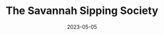 ---
title: The Savannah Sipping Society
date: 2023-05-05
closing_date: 2023-05-14
layout: productions
featured_image:
featured_image_caption:
featured_image_attr:
playbill:
Theatre: St. Marys Little Theatre
Venue: Theatre by the Trax
Tickets: https://www.onthestage.tickets/show/st-marys-little-theatre/63ff9097af25cc0e3b94c8aa
showtimes:
- 2023-05-05 19:00:00
- 2023-05-06 19:00:00
- 2023-05-07 14:00:00
- 2023-05-12 19:00:00
- 2023-05-13 19:00:00
- 2023-05-14 14:00:00
cast:
- Randa Covington: Danya Zimbauer
- Dot Haigler: Dr. Theresa Stanley
- MarlaFaye Mosley: Tammy Bradley
- Jinx Jenkins: Tori Ann Smith
- Grandmother Covington: Susan Langenbahn
crew:
- Director: Gloria Hurley
- Assistant Director: Debra Parsons
- Chief Set Architect: Skip Harris
- Stage Manager: Vivian Hutton
- Assistant Stage Manager: Elizabeth Husser
- Costume Manager: Vivian Hutton
- Sound Director: Eric Craigmiles
- Lighting Director: Landon Seal
- Spotlight Operator: Stella Powers
- Stage Artists:
  - Michael Hurley
  - Gloria Hurley
  - Debra Parsons
  - Jeff Seal
  - Brooks Nettum
- Set Build Assistants:
  - Brooks Nettum
  - Elizabeth Husser
  - Debra Parsons
  - Jeff Seal
- Ticketmaster: Leslie Sanders
orchestra:
photos:
- photo: 2023_Savannah_Sipping_Society_00.jpg
  photo_attr: Gloria Hurley
  photo_alt: 'Cast of The Savannah Sipping Society during rehearsal: Tammy Bradley,
    Danya Zimbauer, Theresa Stanley, Tori Ann Smith (left to right)'
  photo_caption: 'Cast of The Savannah Sipping Society during rehearsal: Tammy Bradley,
    Danya Zimbauer, Theresa Stanley, Tori Ann Smith (left to right)'
- photo: 2023_Savannah_Sipping_Society_01.jpg
  photo_attr: Ray Hollister
  photo_alt: 'Cast of The Savannah Sipping Society: Theresa Stanley, Tammy Bradley
    and Danya Zimbauer (left to right)'
  photo_caption: 'Cast of The Savannah Sipping Society: Theresa Stanley, Tammy Bradley
    and Danya Zimbauer (left to right)'
- photo: 2023_Savannah_Sipping_Society_02.jpg
  photo_attr: Ray Hollister
  photo_alt: Danya Zimbauer, Tammy Bradley and Theresa Stanley (left to right)
  photo_caption: Danya Zimbauer, Tammy Bradley and Theresa Stanley (left to right)
- photo: 2023_Savannah_Sipping_Society_03.jpg
  photo_attr: Ray Hollister
  photo_alt: Tammy Bradley
  photo_caption: Tammy Bradley
- photo: 2023_Savannah_Sipping_Society_04.jpg
  photo_attr: Ray Hollister
  photo_alt: Danya Zimbauer, Theresa Stanley and Tammy Bradley (left to right)
  photo_caption: Danya Zimbauer, Theresa Stanley and Tammy Bradley (left to right)
- photo: 2023_Savannah_Sipping_Society_05.jpg
  photo_attr: Ray Hollister
  photo_alt: Danya Zimbauer, Tammy Bradley, Tori Ann Smith and Theresa Stanley and
    (left to right)
  photo_caption: Danya Zimbauer, Tammy Bradley, Tori Ann Smith and Theresa Stanley
    and (left to right)
- photo: 2023_Savannah_Sipping_Society_06.jpg
  photo_attr: Ray Hollister
  photo_alt: Theresa Stanley
  photo_caption: Theresa Stanley
- photo: 2023_Savannah_Sipping_Society_07.jpg
  photo_attr: Ray Hollister
  photo_alt: Danya Zimbauer, Tori Ann Smith, Tammy Bradley and Theresa Stanley (left
    to right)
  photo_caption: Danya Zimbauer, Tori Ann Smith, Tammy Bradley and Theresa Stanley
    (left to right)
- photo: 2023_Savannah_Sipping_Society_08.jpg
  photo_attr: Ray Hollister
  photo_alt: Danya Zimbauer, Tammy Bradley, Tori Ann Smith and Theresa Stanley (left
    to right)
  photo_caption: Danya Zimbauer, Tammy Bradley, Tori Ann Smith and Theresa Stanley
    (left to right)
- photo: 2023_Savannah_Sipping_Society_09.jpg
  photo_attr: Ray Hollister
  photo_alt: Tori Ann Smith
  photo_caption: Tori Ann Smith
- photo: 2023_Savannah_Sipping_Society_10.jpg
  photo_attr: Ray Hollister
  photo_alt: Susan Langenbahn
  photo_caption: Susan Langenbahn
- photo: 2023_Savannah_Sipping_Society_11.jpg
  photo_attr: Ray Hollister
  photo_alt: Danya Zimbauer, Tori Ann Smith, Theresa Stanley, Tammy Bradley and Susan
    Langenbahn (left to right)
  photo_caption: Danya Zimbauer, Tori Ann Smith, Theresa Stanley, Tammy Bradley and
    Susan Langenbahn (left to right)
- photo: 2023_Savannah_Sipping_Society_12.jpg
  photo_attr: Ray Hollister
  photo_alt: Danya Zimbauer, Tori Ann Smith and Theresa Stanley (left to right)
  photo_caption: Danya Zimbauer, Tori Ann Smith and Theresa Stanley (left to right)
- photo: 2023_Savannah_Sipping_Society_13.jpg
  photo_attr: Ray Hollister
  photo_alt: Danya Zimbauer, Tori Ann Smith, Theresa Stanley and Tammy Bradley (left
    to right)
  photo_caption: Danya Zimbauer, Tori Ann Smith, Theresa Stanley and Tammy Bradley
    (left to right)
- photo: 2023_Savannah_Sipping_Society_14.jpg
  photo_attr: Ray Hollister
  photo_alt: Tammy Bradley, Danya Zimbauer, Tori Ann Smith, and Theresa Stanlet (left
    to right)
  photo_caption: Tammy Bradley, Danya Zimbauer, Tori Ann Smith, and Theresa Stanlet
    (left to right)
- photo: 2023_Savannah_Sipping_Society_15.jpg
  photo_attr: Ray Hollister
  photo_alt: Tammy Bradley, Danya Zimbauer, Tori Ann Smith, and Theresa Stanley (left
    to right)
  photo_caption: Tammy Bradley, Danya Zimbauer, Tori Ann Smith, and Theresa Stanley
    (left to right)
- photo: 2023_Savannah_Sipping_Society_16.jpg
  photo_attr: Ray Hollister
  photo_alt: Theresa Stanley
  photo_caption: Theresa Stanley
- photo: 2023_Savannah_Sipping_Society_17.jpg
  photo_attr: Ray Hollister
  photo_alt: Theresa Stanley, Tori Ann Smith, Tammy Bradley and Danya Zimbauer (left
    to right)
  photo_caption: Theresa Stanley, Tori Ann Smith, Tammy Bradley and Danya Zimbauer
    (left to right)
- photo: 2023_Savannah_Sipping_Society_18.jpg
  photo_attr: Ray Hollister
  photo_alt: Danya Zimbauer, Theresa Stanley, Tammy Bradley and Tori Ann Smith (left
    to right)
  photo_caption: Danya Zimbauer, Theresa Stanley, Tammy Bradley and Tori Ann Smith
    (left to right)
- photo: 2023_Savannah_Sipping_Society_19.jpg
  photo_attr: Ray Hollister
  photo_alt: Danya Zimbauer, Theresa Stanley and Tammy Bradley (left to right)
  photo_caption: Danya Zimbauer, Theresa Stanley and Tammy Bradley (left to right)
- photo: 2023_Savannah_Sipping_Society_20.jpg
  photo_attr: Ray Hollister
  photo_alt: Danya Zimbauer, Theresa Stanley, Tammy Bradley and Tori Ann Smith (left
    to right)
  photo_caption: Danya Zimbauer, Theresa Stanley, Tammy Bradley and Tori Ann Smith
    (left to right)
- photo: 2023_Savannah_Sipping_Society_21.jpg
  photo_attr: Ray Hollister
  photo_alt: Danya Zimbauer, Theresa Stanley, Tammy Bradley and Tori Ann Smith (left
    to right)
  photo_caption: Danya Zimbauer, Theresa Stanley, Tammy Bradley and Tori Ann Smith
    (left to right)
- photo: 2023_Savannah_Sipping_Society_22.jpg
  photo_attr: Ray Hollister
  photo_alt: Susan Langenbahn
  photo_caption: Susan Langenbahn
- photo: 2023_Savannah_Sipping_Society_23.jpg
  photo_attr: Ray Hollister
  photo_alt: Danya Zimbauer, Theresa Stanley, Tammy Bradley, Tori Ann Smith and Susan
    Langenbahn (left to right)
  photo_caption: Danya Zimbauer, Theresa Stanley, Tammy Bradley, Tori Ann Smith and
    Susan Langenbahn (left to right)
---